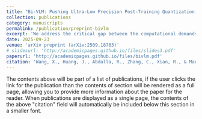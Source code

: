 ```yaml
---
title: "Bi-VLM: Pushing Ultra-Low Precision Post-Training Quantization Boundaries in Vision-Language Models"
collection: publications
category: manuscripts
permalink: /publication/preprint-bivlm
excerpt: 'We address the critical gap between the computational demands of vision-language models and the possible ultra-low-bit weight precision (bitwidth  bits) we can use for higher efficiency. Our work is motivated by the substantial computational cost and memory requirements of VLMs, which restrict their applicability in hardware-constrained environments. We propose Bi-VLM, which separates model weights non-uniformly based on the Gaussian quantiles. Our formulation groups the model weights into outlier (salient) and multiple inlier (unsalient) subsets, ensuring that each subset contains a proportion of weights corresponding to its quantile in the distribution. We propose a saliency-aware hybrid quantization algorithm and use it to quantize weights by imposing different constraints on the scaler and binary matrices based on the saliency metric and compression objective. We have evaluated our approach on different VLMs. For the language model part of the VLM, our Bi-VLM outperforms the SOTA by 3%-47% on the visual question answering task in terms of four different benchmarks and three different models. For the overall VLM, our Bi-VLM outperforms the SOTA by 4%-45%. We also perform token pruning on the quantized models and observe that there is redundancy of image tokens 90% - 99% in the quantized models. This helps us to further prune the visual tokens to improve efficiency.'
date: 2025-09-23
venue: 'arXiv preprint (arXiv:2509.18763)'
# slidesurl: 'http://academicpages.github.io/files/slides3.pdf'
paperurl: 'http://academicpages.github.io/files/bivlm.pdf'
citation: 'Wang, X., Huang, J., Abdalla, R., Zhang, C., Xian, R., & Manocha, D. Bi-VLM: Pushing Ultra-Low Precision Post-Training Quantization Boundaries in Vision-Language Models. arXiv preprint 	arXiv:2509.18763, 2025.'
---
```


The contents above will be part of a list of publications, if the user clicks the link for the publication than the contents of section will be rendered as a full page, allowing you to provide more information about the paper for the reader. When publications are displayed as a single page, the contents of the above "citation" field will automatically be included below this section in a smaller font.
